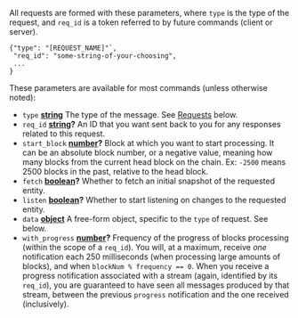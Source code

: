 All requests are formed with these parameters, where `type` is the
type of the request, and `req_id` is a token referred to by future
commands (client or server).

```
{"type": "[REQUEST_NAME]"`,
 "req_id": "some-string-of-your-choosing",
 ...
}
```

These parameters are available for most commands (unless otherwise noted):

* `type` **[string](https://developer.mozilla.org/docs/Web/JavaScript/Reference/Global_Objects/String)** The type of the message. See [Requests](#requests) below.
* `req_id` **[string](https://developer.mozilla.org/docs/Web/JavaScript/Reference/Global_Objects/String)?** An ID that you want sent back to you for any responses related to this request.
* `start_block` **[number](https://developer.mozilla.org/docs/Web/JavaScript/Reference/Global_Objects/Number)?** Block at which you want to start processing.  It can be an absolute block number, or a negative value, meaning how many blocks from the current head block on the chain. Ex: `-2500` means 2500 blocks in the past, relative to the head block.
* `fetch` **[boolean](https://developer.mozilla.org/docs/Web/JavaScript/Reference/Global_Objects/Boolean)?** Whether to fetch an initial snapshot of the requested entity.
* `listen` **[boolean](https://developer.mozilla.org/docs/Web/JavaScript/Reference/Global_Objects/Boolean)?** Whether to start listening on changes to the requested entity.
* `data` **[object](https://developer.mozilla.org/docs/Web/JavaScript/Reference/Global_Objects/Object)** A free-form object, specific to the `type` of request. See below.
* `with_progress` **[number](https://developer.mozilla.org/docs/Web/JavaScript/Reference/Global_Objects/Number)?** Frequency of the progress of blocks processing (within the scope of a `req_id`). You will, at a maximum, receive _one_ notification each 250 milliseconds (when processing large amounts of blocks), and when `blockNum % frequency == 0`. When you receive a progress notification associated with a stream (again, identified by its `req_id`), you are guaranteed to have seen all messages produced by that stream, between the previous `progress` notification and the one received (inclusively).
